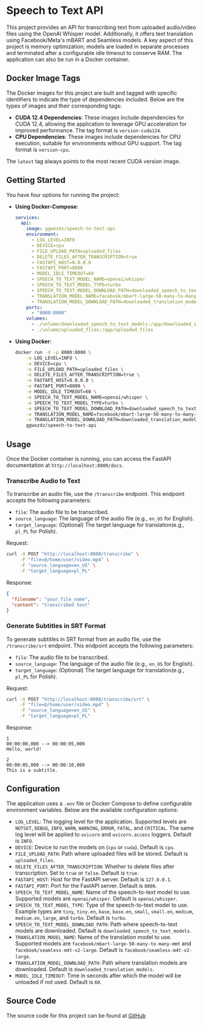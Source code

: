 # Speech to Text API

This project provides an API for transcribing text from uploaded audio/video files using the OpenAI Whisper model. Additionally, it offers text translation using Facebook/Meta's mBART and Seamless models. A key aspect of this project is memory optimization; models are loaded in separate processes and terminated after a configurable idle timeout to conserve RAM. The application can also be run in a Docker container.

## Docker Image Tags

The Docker images for this project are built and tagged with specific identifiers to indicate the type of dependencies included. Below are the types of images and their corresponding tags:

- **CUDA 12.4 Dependencies**: These images include dependencies for CUDA 12.4, allowing the application to leverage GPU acceleration for improved performance. The tag format is `version-cuda124`.
- **CPU Dependencies**: These images include dependencies for CPU execution, suitable for environments without GPU support. The tag format is `version-cpu`.

The `latest` tag always points to the most recent CUDA version image.

## Getting Started

You have four options for running the project:

- **Using Docker-Compose**:

  ```yaml
  services:
    api:
      image: ggwozdz/speech-to-text-api
      environment:
        - LOG_LEVEL=INFO
        - DEVICE=cpu
        - FILE_UPLOAD_PATH=uploaded_files
        - DELETE_FILES_AFTER_TRANSCRIPTION=true
        - FASTAPI_HOST=0.0.0.0
        - FASTAPI_PORT=8000
        - MODEL_IDLE_TIMEOUT=60
        - SPEECH_TO_TEXT_MODEL_NAME=openai/whisper
        - SPEECH_TO_TEXT_MODEL_TYPE=turbo
        - SPEECH_TO_TEXT_MODEL_DOWNLOAD_PATH=downloaded_speech_to_text_models
        - TRANSLATION_MODEL_NAME=facebook/mbart-large-50-many-to-many-mmt
        - TRANSLATION_MODEL_DOWNLOAD_PATH=downloaded_translation_models
      ports:
        - "8000:8000"
      volumes:
        - ./volume/downloaded_speech_to_text_models:/app/downloaded_speech_to_text_models
        - ./volume/uploaded_files:/app/uploaded_files
  ```

- **Using Docker**:

  ```sh
  docker run -d -p 8000:8000 \
      -e LOG_LEVEL=INFO \
      -e DEVICE=cpu \
      -e FILE_UPLOAD_PATH=uploaded_files \
      -e DELETE_FILES_AFTER_TRANSCRIPTION=true \
      -e FASTAPI_HOST=0.0.0.0 \
      -e FASTAPI_PORT=8000 \
      -e MODEL_IDLE_TIMEOUT=60 \
      -e SPEECH_TO_TEXT_MODEL_NAME=openai/whisper \
      -e SPEECH_TO_TEXT_MODEL_TYPE=turbo \
      -e SPEECH_TO_TEXT_MODEL_DOWNLOAD_PATH=downloaded_speech_to_text_models \
      -e TRANSLATION_MODEL_NAME=facebook/mbart-large-50-many-to-many-mmt \
      -e TRANSLATION_MODEL_DOWNLOAD_PATH=downloaded_translation_models \
      ggwozdz/speech-to-text-api
  ```

## Usage

Once the Docker container is running, you can access the FastAPI documentation at `http://localhost:8000/docs`.

### Transcribe Audio to Text

To transcribe an audio file, use the `/transcribe` endpoint. This endpoint accepts the following parameters:

- `file`: The audio file to be transcribed.
- `source_language`: The language of the audio file (e.g., `en_US` for English).
- `target_language`: (Optional) The target language for translation(e.g., `pl_PL` for Polish).

Request:

  ```sh
  curl -X POST "http://localhost:8000/transcribe" \
       -F "file=@/home/user/video.mp4" \
       -F "source_language=en_US" \
       -F "target_language=pl_PL"
  ```

Response:

  ```json
  {
    "filename": "your_file_name",
    "content": "transcribed text"
  }
  ```

### Generate Subtitles in SRT Format

To generate subtitles in SRT format from an audio file, use the `/transcribe/srt` endpoint. This endpoint accepts the following parameters:

- `file`: The audio file to be transcribed.
- `source_language`: The language of the audio file (e.g., `en_US` for English).
- `target_language`: (Optional) The target language for translation(e.g., `pl_PL` for Polish).

Request:

  ```sh
  curl -X POST "http://localhost:8000/transcribe/srt" \
       -F "file=@/home/user/video.mp4" \
       -F "source_language=en_US" \
       -F "target_language=pl_PL"
  ```

Response:

  ```plaintext
  1
  00:00:00,000 --> 00:00:05,000
  Hello, world!
  
  2
  00:00:05,000 --> 00:00:10,000
  This is a subtitle.
  ```

## Configuration

The application uses a `.env` file or Docker Compose to define configurable environment variables. Below are the available configuration options:

- `LOG_LEVEL`: The logging level for the application. Supported levels are `NOTSET`, `DEBUG`, `INFO`, `WARN`, `WARNING`, `ERROR`, `FATAL`, and `CRITICAL`. The same log level will be applied to `uvicorn` and `uvicorn.access` loggers. Default is `INFO`.
- `DEVICE`: Device to run the models on (`cpu` or `cuda`). Default is `cpu`.
- `FILE_UPLOAD_PATH`: Path where uploaded files will be stored. Default is `uploaded_files`.
- `DELETE_FILES_AFTER_TRANSCRIPTION`: Whether to delete files after transcription. Set to `true` or `false`. Default is `true`.
- `FASTAPI_HOST`: Host for the FastAPI server. Default is `127.0.0.1`.
- `FASTAPI_PORT`: Port for the FastAPI server. Default is `8000`.
- `SPEECH_TO_TEXT_MODEL_NAME`: Name of the speech-to-text model to use. Supported models are `openai/whisper`. Default is `openai/whisper`.
- `SPEECH_TO_TEXT_MODEL_TYPE`: Type of the speech-to-text model to use. Example types are `tiny`, `tiny.en`, `base`, `base.en`, `small`, `small.en`, `medium`, `medium.en`, `large`, and `turbo`. Default is `turbo`.
- `SPEECH_TO_TEXT_MODEL_DOWNLOAD_PATH`: Path where speech-to-text models are downloaded. Default is `downloaded_speech_to_text_models`.
- `TRANSLATION_MODEL_NAME`: Name of the translation model to use. Supported models are `facebook/mbart-large-50-many-to-many-mmt` and `facebook/seamless-m4t-v2-large`. Default is `facebook/seamless-m4t-v2-large`.
- `TRANSLATION_MODEL_DOWNLOAD_PATH`: Path where translation models are downloaded. Default is `downloaded_translation_models`.
- `MODEL_IDLE_TIMEOUT`: Time in seconds after which the model will be unloaded if not used. Default is `60`.

## Source Code

The source code for this project can be found at [GitHub](https://github.com/ggwozdz90/speech-to-text-api)
